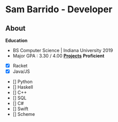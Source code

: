 # Sam Barrido - Developer
## About
**Education**
- BS Computer Science &#124; Indiana University 2019
- Major GPA : 3.30 / 4.00
[**Projects**](projects.md)
**Proficient**
-  [x] Racket
-  [x] Java/JS
-  [] Python
-  [] Haskell
-  [] C++
-  [] SQL
-  [] C#
-  [] Swift
-  [] Scheme
